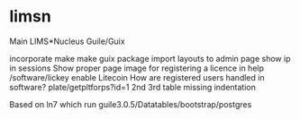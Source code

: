 # limsn
Main LIMS*Nucleus Guile/Guix 

incorporate make
make guix package
import layouts to admin page
show ip in sessions
Show proper page image for registering a licence in help /software/lickey
enable Litecoin
How are registered users handled in software?
plate/getpltforps?id=1 2nd 3rd table missing indentation

Based on ln7 which run guile3.0.5/Datatables/bootstrap/postgres

